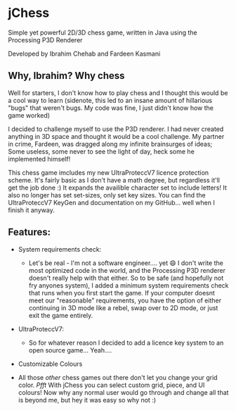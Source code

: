 # jChess
Simple yet powerful 2D/3D chess game, written in Java using the Processing P3D Renderer

Developed by Ibrahim Chehab and Fardeen Kasmani

## Why, Ibrahim? Why chess
Well for starters, I don't know how to play chess and I thought this would be a cool way to learn (sidenote, this led to an insane amount of hillarious "bugs" that weren't bugs. My code was fine, I just didn't know how the game worked)

I decided to challenge myself to use the P3D renderer. I had never created anything in 3D space and thought it would be a cool challenge. My partner in crime, Fardeen, was dragged along my infinite brainsurges of ideas; Some useless, some never to see the light of day, heck some he implemented himself!

This chess game imcludes my new UltraProteccV7 licence protection scheme. It's fairly basic as I don't have a math degree, but regardless it'll get the job done :) It expands the availible character set to include letters! It also no longer has set set-sizes, only set key sizes. You can find the UltraProteccV7 KeyGen and documentation on my GitHub... well when I finish it anyway. 

## Features:

* System requirements check:
  * Let's be real - I'm not a software engineer.... yet 😄 I don't write the most optimized code in the world, and the Processing P3D renderer doesn't really help with that either. So to be safe (and hopefully not fry anyones system), I added a minimum system requirements check that runs when you first start the game. If your computer doesnt meet our "reasonable" requirements, you have the option of either continuing in 3D mode like a rebel, swap over to 2D mode, or just exit the game entirely. 
  
* UltraProteccV7:
  * So for whatever reason I decided to add a licence key system to an open source game... Yeah....
  
* Customizable Colours
 * All those *other* chess games out there don't let you change your grid color. *Pfft* With jChess you can select custom grid, piece, and UI colours! Now why any normal user would go through and change all that is beyond me, but hey it was easy so why not :)
